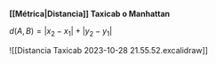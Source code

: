 
**[[Métrica|Distancia]] Taxicab o Manhattan**

$d(A,B) = |x_2 - x_1| + |y_2 - y_1|$

![[Distancia Taxicab 2023-10-28 21.55.52.excalidraw]]